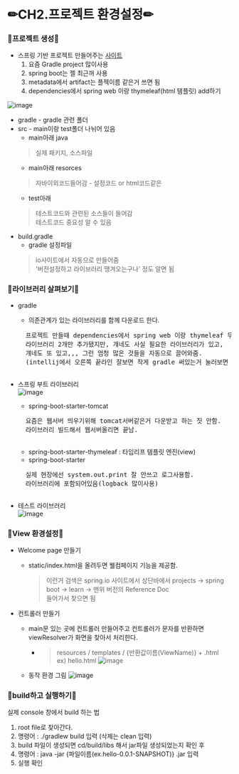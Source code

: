 # ✏CH2.프로젝트 환경설정✏

### 🌟프로젝트 생성🌟

* 스프링 기반 프로젝트 만들어주는 [사이트](https://start.spring.io/)  
    1. 요즘 Gradle project 많이사용  
    2. spring boot는 젤 최근꺼 사용  
    3. metadata에서 artifact는 플젝이름 같은거 쓰면 됨  
    4. dependencies에서 spring web 이랑 thymeleaf(html 템플릿) add하기  

![image](https://user-images.githubusercontent.com/77817094/172542397-388cea84-6d91-450e-9e9c-9e0e56d194c5.png)  
* gradle - gradle 관련 폴더  
* src - main이랑 test폴더 나뉘어 있음  
    * main아래 java 
    > 실제 패키지, 소스파일  
    * main아래 resorces 
    > 자바이외코드들어감 - 설정코드 or html코드같은
    * test아래 
    > 테스트코드와 관련된 소스들이 들어감  
    > 테스트코드 중요성 알 수 있음
* build.gradle  
    * gradle 설정파일 
    > io사이트에서 자동으로 만들어줌  
    > '버전설정하고 라이브러리 땡겨오는구나' 정도 알면 됨

### 🌟라이브러리 살펴보기🌟

* gradle  
    * 의존관계가 있는 라이브러리를 함께 다운로드 한다. 
    <pre>
    프로젝트 만들때 dependencies에서 spring web 이랑 thymeleaf 두개 써서 build.gradle 에는  
    라이브러리 2개만 추가됐지만, 걔네도 사실 필요한 라이브러리가 있고,  
    걔네도 또 있고,,, 그런 엄청 많은 것들을 자동으로 끌어와줌.  
    (intellij에서 오른쪽 끝라인 잘보면 작게 gradle 써있는거 눌러보면 의존성 확인가능!)  
    </pre>
* 스프링 부트 라이브러리  
     ![image](https://user-images.githubusercontent.com/77817094/172610033-ae6ad593-1590-4531-b577-cb0685bc3238.png)

    * spring-boot-starter-tomcat
    <pre>
    요즘은 웹서버 띄우기위해 tomcat서버같은거 다운받고 하는 짓 안함.  
    라이브러리 빌드해서 웹서버올리면 끝남.
    </pre>  
    * spring-boot-starter-thymeleaf : 타임리프 템플릿 엔진(view)  
    * spring-boot-starter  
    <pre>
    실제 현장에선 system.out.print 잘 안쓰고 로그사용함.  
    라이브러리에 포함되어있음(logback 많이사용)
    </pre>  
    
* 테스트 라이브러리  
    ![image](https://user-images.githubusercontent.com/77817094/172611065-6f079b63-3c44-4399-9454-b401955133fb.png)

### 🌟View 환경설정🌟

* Welcome page 만들기  
  * static/index.html을 올려두면 웰컴페이지 기능을 제공함.  
    > 이런거 검색은 spring.io 사이트에서 상단바에서 
    projects -> spring boot -> learn -> 맨위 버전의 Reference Doc  
    들어가서 찾으면 됨
    

* 컨트롤러 만들기
  * main문 있는 곳에 컨트롤러 만들어주고 컨트롤러가 문자를 반환하면 viewResolver가 화면을 찾아서 처리한다.  
    * > resources / templates / {반환값이름(ViewName)} + .html  
    ex) hello.html ![image](https://user-images.githubusercontent.com/77817094/173014541-34525458-2dc5-49ee-8d7e-f3c2253e4902.png)
  * 동작 환경 그림 ![image](https://user-images.githubusercontent.com/77817094/173014706-8db0adaa-fcbc-4f79-815b-9be4d5d97a2a.png)  


### 🌟build하고 실행하기🌟  
실제 console 창에서 build 하는 법  
1. root file로 찾아간다.  
2. 명령어 : ./gradlew build 입력 (삭제는 clean 입력)  
3. build 파일이 생성되면 cd/build/libs 해서 jar파일 생성되었는지 확인 후  
4. 명령어 : java -jar {파일이름(ex.hello-0.0.1-SNAPSHOT)} .jar 입력  
5. 실행 확인
